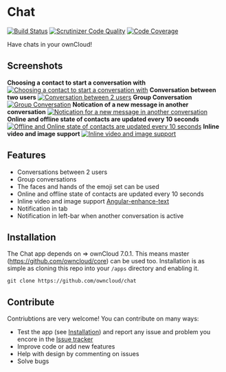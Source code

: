 Chat
====

[![Build Status](https://travis-ci.org/owncloud/chat.svg?branch=master)](https://travis-ci.org/owncloud/chat)
[![Scrutinizer Code Quality](https://scrutinizer-ci.com/g/owncloud/chat/badges/quality-score.png?b=master)](https://scrutinizer-ci.com/g/owncloud/chat/?branch=master)
[![Code Coverage](https://scrutinizer-ci.com/g/owncloud/chat/badges/coverage.png?b=master)](https://scrutinizer-ci.com/g/owncloud/chat/?branch=master)

Have chats in your ownCloud!

## Screenshots
**Choosing a contact to start a conversation with**
[![Choosing a contact to start a conversation with](https://gist.github.com/LEDfan/346d401f75fee2f02dff/raw/0bc794c964049b0dfc72b768426255755a6393f8/startup.png)](https://gist.github.com/LEDfan/346d401f75fee2f02dff/raw/0bc794c964049b0dfc72b768426255755a6393f8/startup.png)
**Conversation between two users**
[![Conversation between 2 users](https://gist.github.com/LEDfan/346d401f75fee2f02dff/raw/30f409a62c68ff0a9fc3a885b174ada651ae8a6b/1-1-conv.png)](https://gist.githubusercontent.com/LEDfan/346d401f75fee2f02dff/raw/30f409a62c68ff0a9fc3a885b174ada651ae8a6b/1-1-conv.png)
**Group Conversation**
[![Group Conversation](https://gist.github.com/LEDfan/346d401f75fee2f02dff/raw/76a2c5b26a22293abccf1eb3e038110eaf4ddc19/group-conv.png)](https://gist.github.com/LEDfan/346d401f75fee2f02dff/raw/76a2c5b26a22293abccf1eb3e038110eaf4ddc19/group-conv.png)
**Notication of a new message in another conversation**
[![Notication for a new message in another conversation](https://gist.github.com/LEDfan/346d401f75fee2f02dff/raw/3aa7943b766f6649b7364e37db6908eab5ba21ed/notification-bold.png)](https://gist.github.com/LEDfan/346d401f75fee2f02dff/raw/3aa7943b766f6649b7364e37db6908eab5ba21ed/notification-bold.png)
**Online and offline state of contacts are updated every 10 seconds**
[![Offline and Online state of contacts are updated every 10 seconds](https://gist.github.com/LEDfan/346d401f75fee2f02dff/raw/65ad49ac360606ab3abc5136a3122d7f4fef13ad/ofline-online.png)](https://gist.github.com/LEDfan/346d401f75fee2f02dff/raw/65ad49ac360606ab3abc5136a3122d7f4fef13ad/ofline-online.png)
**Inline video and image support**
[![Inline video and image support](https://gist.github.com/LEDfan/346d401f75fee2f02dff/raw/0ae5488e28d4eed29190eab16cb8dade50870226/video-image.png)](https://gist.github.com/LEDfan/346d401f75fee2f02dff/raw/0ae5488e28d4eed29190eab16cb8dade50870226/video-image.png)


## Features
 - Conversations between 2 users
 - Group conversations
 - The faces and hands of the emoji set can be used
 - Online and offline state of contacts are updated every 10 seconds
 - Inline video and image support [Angular-enhance-text](https://github.com/Raydiation/angular-enhance-text)
 - Notification in tab
 - Notification in left-bar when another conversation is active

## Installation
The Chat app depends on => ownCloud 7.0.1. This means master (https://github.com/owncloud/core) can be used too.
Installation is as simple as cloning this repo into your `/apps` directory and enabling it.
````
git clone https://github.com/owncloud/chat
````

## Contribute
Contriubtions are very welcome! You can contribute on many ways:
 - Test the app (see [Installation](https://github.com/owncloud/chat#installation)) and report any issue and problem you encore in the [Issue tracker](https://github.com/owncloud/chat/issues)
 - Improve code or add new features
 - Help with design by commenting on issues
 - Solve bugs
